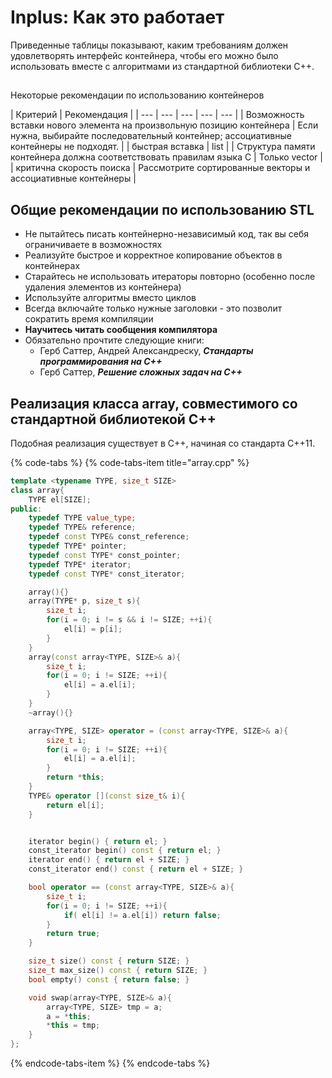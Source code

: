 # Inplus: Как это работает

Приведенные таблицы показывают, каким требованиям должен удовлетворять интерфейс контейнера, чтобы его можно было использовать вместе с алгоритмами из стандартной библиотеки С++.

## Некоторые рекомендации по использованию контейнеров

| Критерий | Рекомендация |
| --- | --- | --- | --- | --- |
| Возможность вставки нового элемента на произвольную позицию контейнера | Если нужна, выбирайте последовательный контейнер; ассоциативные контейнеры не подходят. |
| быстрая вставка | list |
| Структура памяти контейнера должна соответствовать правилам языка C | Только vector |
| критична скорость поиска | Рассмотрите сортированные векторы и ассоциативные контейнеры |

## Общие рекомендации по использованию STL

* Не пытайтесь писать контейнерно-независимый код, так вы себя ограничиваете в возможностях
* Реализуйте быстрое и корректное копирование объектов в контейнерах
* Старайтесь не использовать итераторы повторно \(особенно после удаления элементов из контейнера\)
* Используйте алгоритмы вместо циклов
* Всегда включайте только нужные заголовки - это позволит сократить время компиляции
* **Научитесь читать сообщения компилятора**
* Обязательно прочтите следующие книги:
  * Герб Саттер, Андрей Александреску, _**Стандарты программирования на С++**_
  * Герб Саттер, _**Решение сложных задач на С++**_

## Реализация класса array, совместимого со стандартной библиотекой С++

Подобная реализация существует в С++, начиная со стандарта С++11.

{% code-tabs %}
{% code-tabs-item title="array.cpp" %}
```cpp
template <typename TYPE, size_t SIZE>
class array{
    TYPE el[SIZE];
public:
    typedef TYPE value_type;
    typedef TYPE& reference;
    typedef const TYPE& const_reference;
    typedef TYPE* pointer;
    typedef const TYPE* const_pointer;
    typedef TYPE* iterator;
    typedef const TYPE* const_iterator;

    array(){}
    array(TYPE* p, size_t s){
        size_t i;
        for(i = 0; i != s && i != SIZE; ++i){
            el[i] = p[i];
        }
    }
    array(const array<TYPE, SIZE>& a){
        size_t i;
        for(i = 0; i != SIZE; ++i){
            el[i] = a.el[i];
        }
    }
    ~array(){}

    array<TYPE, SIZE> operator = (const array<TYPE, SIZE>& a){
        size_t i;
        for(i = 0; i != SIZE; ++i){
            el[i] = a.el[i];
        }
        return *this;
    }
    TYPE& operator [](const size_t& i){
        return el[i];
    }


    iterator begin() { return el; }
    const_iterator begin() const { return el; }
    iterator end() { return el + SIZE; }
    const_iterator end() const { return el + SIZE; }

    bool operator == (const array<TYPE, SIZE>& a){
        size_t i;
        for(i = 0; i != SIZE; ++i){
            if( el[i] != a.el[i]) return false;
        }
        return true;
    }

    size_t size() const { return SIZE; }
    size_t max_size() const { return SIZE; }
    bool empty() const { return false; }

    void swap(array<TYPE, SIZE>& a){
        array<TYPE, SIZE> tmp = a;
        a = *this;
        *this = tmp;
    }
};
```
{% endcode-tabs-item %}
{% endcode-tabs %}

